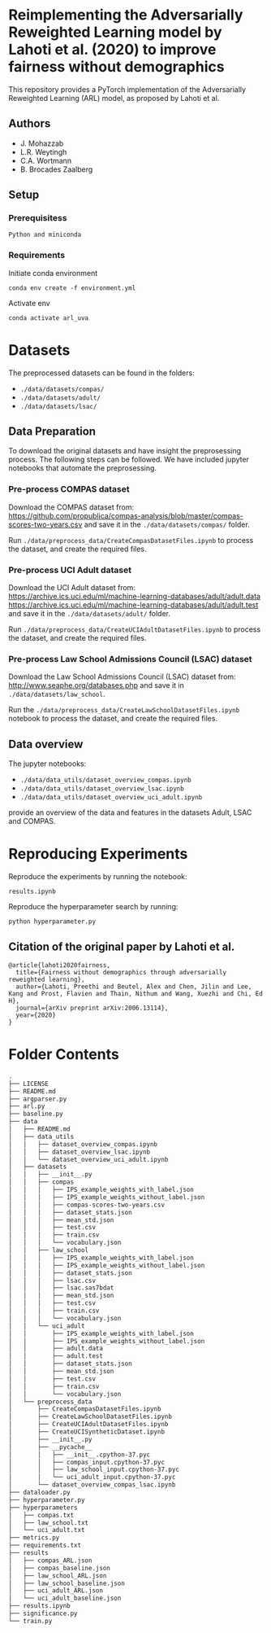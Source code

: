 # Reimplementing the Adversarially Reweighted Learning model by Lahoti et al. (2020) to improve fairness without demographics

This repository provides a PyTorch implementation of the Adversarially Reweighted Learning (ARL) model, as proposed by Lahoti et al.  

## Authors
* J. Mohazzab
* L.R. Weytingh
* C.A. Wortmann
* B. Brocades Zaalberg

## Setup
### Prerequisitess
```
Python and miniconda
```

### Requirements
Initiate conda environment
```
conda env create -f environment.yml

```

Activate env
```
conda activate arl_uva 
```

# Datasets
The preprocessed datasets can be found in the folders:

 * ```./data/datasets/compas/```
 * ```./data/datasets/adult/```
 * ```./data/datasets/lsac/```



## Data Preparation
To download the original datasets and have insight the preprosessing process. The following steps can be followed. We have included jupyter notebooks that automate the preprosessing.

### Pre-process COMPAS dataset 
Download the COMPAS dataset from: https://github.com/propublica/compas-analysis/blob/master/compas-scores-two-years.csv and save it in the ```./data/datasets/compas/``` folder.

Run ```./data/preprocess_data/CreateCompasDatasetFiles.ipynb``` to process the dataset, and create the required files.

### Pre-process UCI Adult dataset 
Download the UCI Adult dataset from: https://archive.ics.uci.edu/ml/machine-learning-databases/adult/adult.data https://archive.ics.uci.edu/ml/machine-learning-databases/adult/adult.test and save it in the ```./data/datasets/adult/``` folder.

Run ```./data/preprocess_data/CreateUCIAdultDatasetFiles.ipynb``` to process the dataset, and create the required files.

### Pre-process  Law School Admissions Council (LSAC) dataset 
Download the  Law School Admissions Council (LSAC) dataset from: http://www.seaphe.org/databases.php and save it in ```./data/datasets/law_school```.

Run the ```./data/preprocess_data/CreateLawSchoolDatasetFiles.ipynb``` notebook to process the dataset, and create the required files.

## Data overview

The jupyter notebooks:
* ```./data/data_utils/dataset_overview_compas.ipynb```
* ```./data/data_utils/dataset_overview_lsac.ipynb```
* ```./data/data_utils/dataset_overview_uci_adult.ipynb```

provide an overview of the data and features in the datasets Adult, LSAC and COMPAS.


# Reproducing Experiments
Reproduce the experiments by running the notebook:

```
results.ipynb
```

Reproduce the hyperparameter search by running:
```
python hyperparameter.py
```


## Citation of the original paper by Lahoti et al.
```
@article{lahoti2020fairness,
  title={Fairness without demographics through adversarially reweighted learning},
  author={Lahoti, Preethi and Beutel, Alex and Chen, Jilin and Lee, Kang and Prost, Flavien and Thain, Nithum and Wang, Xuezhi and Chi, Ed H},
  journal={arXiv preprint arXiv:2006.13114},
  year={2020}
}
```


# Folder Contents


```bash
.
├── LICENSE
├── README.md
├── argparser.py
├── arl.py
├── baseline.py
├── data
│   ├── README.md
│   ├── data_utils
│   │   ├── dataset_overview_compas.ipynb
│   │   ├── dataset_overview_lsac.ipynb
│   │   └── dataset_overview_uci_adult.ipynb
│   ├── datasets
│   │   ├── __init__.py
│   │   ├── compas
│   │   │   ├── IPS_example_weights_with_label.json
│   │   │   ├── IPS_example_weights_without_label.json
│   │   │   ├── compas-scores-two-years.csv
│   │   │   ├── dataset_stats.json
│   │   │   ├── mean_std.json
│   │   │   ├── test.csv
│   │   │   ├── train.csv
│   │   │   └── vocabulary.json
│   │   ├── law_school
│   │   │   ├── IPS_example_weights_with_label.json
│   │   │   ├── IPS_example_weights_without_label.json
│   │   │   ├── dataset_stats.json
│   │   │   ├── lsac.csv
│   │   │   ├── lsac.sas7bdat
│   │   │   ├── mean_std.json
│   │   │   ├── test.csv
│   │   │   ├── train.csv
│   │   │   └── vocabulary.json
│   │   └── uci_adult
│   │       ├── IPS_example_weights_with_label.json
│   │       ├── IPS_example_weights_without_label.json
│   │       ├── adult.data
│   │       ├── adult.test
│   │       ├── dataset_stats.json
│   │       ├── mean_std.json
│   │       ├── test.csv
│   │       ├── train.csv
│   │       └── vocabulary.json
│   └── preprocess_data
│       ├── CreateCompasDatasetFiles.ipynb
│       ├── CreateLawSchoolDatasetFiles.ipynb
│       ├── CreateUCIAdultDatasetFiles.ipynb
│       ├── CreateUCISyntheticDataset.ipynb
│       ├── __init__.py
│       ├── __pycache__
│       │   ├── __init__.cpython-37.pyc
│       │   ├── compas_input.cpython-37.pyc
│       │   ├── law_school_input.cpython-37.pyc
│       │   └── uci_adult_input.cpython-37.pyc
│       └── dataset_overview_compas_lsac.ipynb
├── dataloader.py
├── hyperparameter.py
├── hyperparameters
│   ├── compas.txt
│   ├── law_school.txt
│   └── uci_adult.txt
├── metrics.py
├── requirements.txt
├── results
│   ├── compas_ARL.json
│   ├── compas_baseline.json
│   ├── law_school_ARL.json
│   ├── law_school_baseline.json
│   ├── uci_adult_ARL.json
│   └── uci_adult_baseline.json
├── results.ipynb
├── significance.py
└── train.py

```
